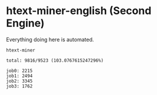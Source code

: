 # htext-miner-english (Second Engine)

Everything doing here is automated.

```
htext-miner

total: 9816/9523 (103.0767615247296%)

job0: 2215
job1: 2494
job2: 3345
job3: 1762
```